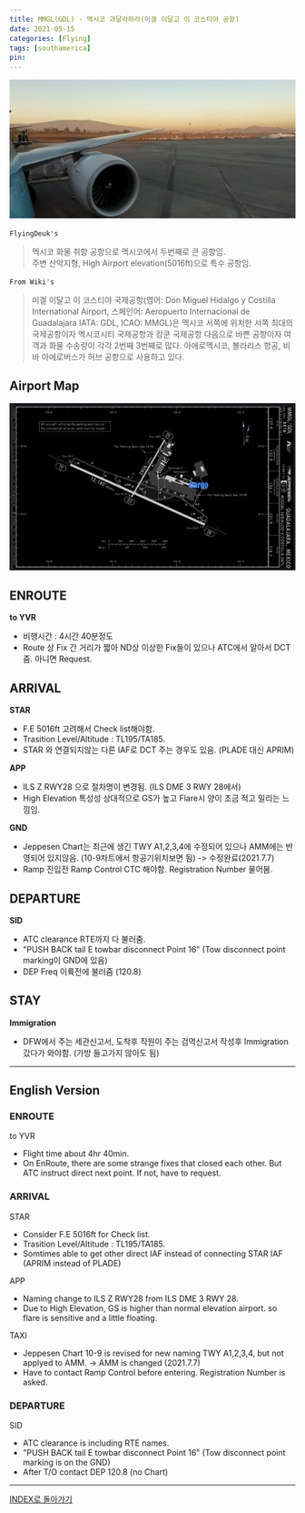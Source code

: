 ```yaml
---
title: MMGL(GDL) - 멕시코 과달라하라(미겔 이달고 이 코스티야 공항)
date: 2021-05-15
categories: [Flying]
tags: [southamerica]
pin:
---
```


![gdl](/img/flying/airport/gdl.jpg)

`FlyingDeuk's`
>멕시코 화물 취항 공항으로 멕시코에서 두번째로 큰 공항임. <br>
주변 산악지형, High Airport elevation(5016ft)으로 특수 공항임.

`From Wiki's`
>미겔 이달고 이 코스티야 국제공항(영어: Don Miguel Hidalgo y Costilla International Airport, 스페인어: Aeropuerto Internacional de Guadalajara IATA: GDL, ICAO: MMGL)은 멕시코 서쪽에 위치한 서쪽 최대의 국제공항이자 멕시코시티 국제공항과 캉쿤 국제공항 다음으로 바쁜 공항이자 여객과 화물 수송량이 각각 2번째 3번째로 많다. 아에로멕시코, 볼라리스 항공, 비바 아에로버스가 허브 공항으로 사용하고 있다.

## Airport Map
![gdl](/img/flying/airport/gdl_ap.jpg)


## ENROUTE
**to YVR**
- 비행시간 : 4시간 40분정도
- Route 상 Fix 간 거리가 짧아 ND상 이상한 Fix들이 있으나 ATC에서 알아서 DCT줌. 아니면 Request.

## ARRIVAL
**STAR**
- F.E 5016ft 고려해서 Check list해야함.  
- Trasition Level/Altitude : TL195/TA185.
- STAR 와 연결되지않는 다른 IAF로 DCT 주는 경우도 있음. (PLADE 대신 APRIM)

**APP**
- ILS Z RWY28 으로 절차명이 변경됨. (ILS DME 3 RWY 28에서)
- High Elevation 특성성 상대적으로 GS가 높고 Flare시 양이 조금 적고 밀리는 느낌임.

**GND**
- Jeppesen Chart는 최근에 생긴 TWY A1,2,3,4에 수정되어 있으나 AMM에는 반영되어 있지않음. (10-9차트에서 항공기위치보면 됨) -> 수정완료(2021.7.7)
- Ramp 진입전 Ramp Control CTC 해야함. Registration Number 물어봄.  


## DEPARTURE
**SID**
- ATC clearance RTE까지 다 불러줌.
- "PUSH BACK tail E towbar disconnect Point 16" (Tow disconnect point marking이 GND에 있음)
- DEP Freq 이륙전에 불러줌 (120.8)

## STAY
**Immigration**
- DFW에서 주는 세관신고서, 도착후 직원이 주는 검역신고서 작성후 Immigration 갔다가 와야함. (가방 들고가지 않아도 됨)


-------------

## English Version

### ENROUTE
to YVR
- Flight time about 4hr 40min.
- On EnRoute, there are some strange fixes that closed each other. But ATC instruct direct next point. If not, have to request.

### ARRIVAL
STAR
- Consider F.E 5016ft for Check list.  
- Trasition Level/Altitude : TL195/TA185.
- Somtimes able to get other direct IAF instead of connecting STAR IAF (APRIM instead of PLADE)

APP
- Naming change to ILS Z RWY28 from ILS DME 3 RWY 28.
- Due to High Elevation, GS is higher than normal elevation airport. so flare is sensitive and a little floating.

TAXI
- Jeppesen Chart 10-9 is revised for new naming TWY A1,2,3,4, but not applyed to AMM. -> AMM is changed (2021.7.7)
- Have to contact Ramp Control before entering. Registration Number is asked.  

### DEPARTURE
SID
- ATC clearance is including RTE names.
- "PUSH BACK tail E towbar disconnect Point 16" (Tow disconnect point marking is on the GND)
- After T/O contact DEP 120.8 (no Chart)

----

[INDEX로 돌아가기](/posts/SouthAmerica/)
